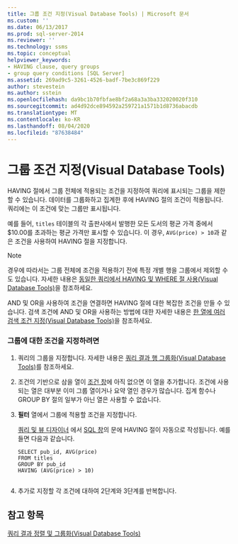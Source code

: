 ```yaml
---
title: 그룹 조건 지정(Visual Database Tools) | Microsoft 문서
ms.custom: ''
ms.date: 06/13/2017
ms.prod: sql-server-2014
ms.reviewer: ''
ms.technology: ssms
ms.topic: conceptual
helpviewer_keywords:
- HAVING clause, query groups
- group query conditions [SQL Server]
ms.assetid: 269ad9c5-3261-4526-badf-7be3c869f229
author: stevestein
ms.author: sstein
ms.openlocfilehash: da9bc1b70fbfae8bf2a68a3a3ba332020020f310
ms.sourcegitcommit: ad4d92dce894592a259721a1571b1d8736abacdb
ms.translationtype: MT
ms.contentlocale: ko-KR
ms.lasthandoff: 08/04/2020
ms.locfileid: "87638484"
---
```

# <a name="specify-conditions-for-groups-visual-database-tools"></a>그룹 조건 지정(Visual Database Tools)
  HAVING 절에서 그룹 전체에 적용되는 조건을 지정하여 쿼리에 표시되는 그룹을 제한할 수 있습니다. 데이터를 그룹화하고 집계한 후에 HAVING 절의 조건이 적용됩니다. 쿼리에는 이 조건에 맞는 그룹만 표시됩니다.  
  
 예를 들어, `titles` 테이블의 각 출판사에서 발행한 모든 도서의 평균 가격 중에서 $10.00를 초과하는 평균 가격만 표시할 수 있습니다. 이 경우, `AVG(price) > 10`과 같은 조건을 사용하여 HAVING 절을 지정합니다.  
  
> [!NOTE]  
>  경우에 따라서는 그룹 전체에 조건을 적용하기 전에 특정 개별 행을 그룹에서 제외할 수도 있습니다. 자세한 내용은 [동일한 쿼리에서 HAVING 및 WHERE 절 사용&#40;Visual Database Tools&#41;](visual-database-tools.md)을 참조하세요.  
  
 AND 및 OR을 사용하여 조건을 연결하면 HAVING 절에 대한 복잡한 조건을 만들 수 있습니다. 검색 조건에 AND 및 OR을 사용하는 방법에 대한 자세한 내용은 [한 열에 여러 검색 조건 지정&#40;Visual Database Tools&#41;](specify-multiple-search-conditions-for-one-column-visual-database-tools.md)을 참조하세요.  
  
### <a name="to-specify-a-condition-for-a-group"></a>그룹에 대한 조건을 지정하려면  
  
1.  쿼리의 그룹을 지정합니다. 자세한 내용은 [쿼리 결과 행 그룹화&#40;Visual Database Tools&#41;](group-rows-in-query-results-visual-database-tools.md)를 참조하세요.  
  
2.  조건의 기반으로 삼을 열이 [조건 창](criteria-pane-visual-database-tools.md)에 아직 없으면 이 열을 추가합니다. 조건에 사용되는 열은 대부분 이미 그룹 열이거나 요약 열인 경우가 많습니다. 집계 함수나 GROUP BY 절의 일부가 아닌 열은 사용할 수 없습니다.  
  
3.  **필터** 열에서 그룹에 적용할 조건을 지정합니다.  
  
     [쿼리 및 뷰 디자이너](query-and-view-designer-tools-visual-database-tools.md) 에서 [SQL 창](sql-pane-visual-database-tools.md)의 문에 HAVING 절이 자동으로 작성됩니다. 예를 들면 다음과 같습니다.  
  
    ```  
    SELECT pub_id, AVG(price)  
    FROM titles  
    GROUP BY pub_id  
    HAVING (AVG(price) > 10)  
  
    ```  
  
4.  추가로 지정할 각 조건에 대하여 2단계와 3단계를 반복합니다.  
  
## <a name="see-also"></a>참고 항목  
 [쿼리 결과 정렬 및 그룹화&#40;Visual Database Tools&#41;](sort-and-group-query-results-visual-database-tools.md)  
  
  
